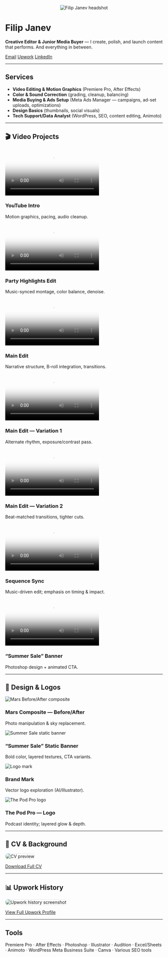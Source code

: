<link rel="stylesheet" href="/assets/style.css">

<p align="center"><img src="/assets/headshot.jpg" alt="Filip Janev headshot" class="headshot"></p>

# Filip Janev
**Creative Editor & Junior Media Buyer** — I create, polish, and launch content that performs. And everything in between.


<div class="btns">
  <a class="btn" href="mailto:fjanev996@gmail.com">Email</a>
  <a class="btn" href="https://www.upwork.com/freelancers/~016c8e482f2485cc4b" target="_blank">Upwork</a>
  <a class="btn" href="https://www.linkedin.com/in/filip-janev-458402169/" target="_blank">LinkedIn</a>
</div>

---

## Services
- **Video Editing & Motion Graphics** (Premiere Pro, After Effects)
- **Color & Sound Correction** (grading, cleanup, balancing)
- **Media Buying & Ads Setup** (Meta Ads Manager — campaigns, ad-set uploads, optimizations)
- **Design Basics** (thumbnails, social visuals)
- **Tech Support/Data Analyst** (WordPress, SEO, content editing, Animoto)

---

## 🎬 Video Projects

<div class="grid">

<!-- 1 -->
<div class="card">
  <div class="video">
    <video controls preload="metadata" poster="/assets/posters/yt-intro.jpg">
      <source src="/assets/yt-intro.mp4" type="video/mp4">
    </video>
  </div>
  <h3>YouTube Intro </h3>
  <p class="meta">Motion graphics, pacing, audio cleanup.</p>
</div>

<!-- 2 -->
<div class="card">
  <div class="video">
    <video controls preload="metadata" poster="/assets/posters/party.jpg">
      <source src="/assets/party.mp4" type="video/mp4">
    </video>
  </div>
  <h3>Party Highlights Edit</h3>
  <p class="meta">Music-synced montage, color balance, denoise.</p>
</div>

<!-- 3 -->
<div class="card">
  <div class="video">
    <video controls preload="metadata" poster="/assets/posters/main.jpg">
      <source src="/assets/main.mp4" type="video/mp4">
    </video>
  </div>
  <h3>Main Edit</h3>
  <p class="meta">Narrative structure, B-roll integration, transitions.</p>
</div>

<!-- 5 -->
<div class="card">
  <div class="video">
    <video controls preload="metadata" poster="/assets/posters/main1.jpg">
      <source src="/assets/main1.mp4" type="video/mp4">
    </video>
  </div>
  <h3>Main Edit — Variation 1</h3>
  <p class="meta">Alternate rhythm, exposure/contrast pass.</p>
</div>

<!-- 6 -->
<div class="card">
  <div class="video">
    <video controls preload="metadata" poster="/assets/posters/main2.jpg">
      <source src="/assets/main2.mp4" type="video/mp4">
    </video>
  </div>
  <h3>Main Edit — Variation 2</h3>
  <p class="meta">Beat-matched transitions, tighter cuts.</p>
</div>

<!-- 7 -->
<div class="card">
  <div class="video">
    <video controls preload="metadata" poster="/assets/posters/sequence1.jpg">
      <source src="/assets/sequence1.mp4" type="video/mp4">
    </video>
  </div>
  <h3>Sequence Sync</h3>
  <p class="meta">Music-driven edit; emphasis on timing & impact.</p>
</div>

<!-- 8 (Design+Video banner) -->
<div class="card">
  <div class="video">
    <video controls preload="metadata" poster="/assets/posters/summer-sale.jpg">
      <source src="/assets/summer-sale-banner.mp4" type="video/mp4">
    </video>
  </div>
  <h3>“Summer Sale” Banner</h3>
  <p class="meta">Photoshop design + animated CTA.</p>
</div>

</div>

---

## 🎨 Design & Logos

<div class="grid">

<div class="card">
  <img src="/assets/Mars_BeforeAfter_SideBySide.jpg" alt="Mars Before/After composite">
  <h3>Mars Composite — Before/After</h3>
  <p class="meta">Photo manipulation & sky replacement.</p>
</div>

<div class="card">
  <img src="/assets/Summer Sale Banner.png" alt="Summer Sale static banner">
  <h3>“Summer Sale” Static Banner</h3>
  <p class="meta">Bold color, layered textures, CTA variants.</p>
</div>

<div class="card">
  <img src="/assets/Test2.png" alt="Logo mark">
  <h3>Brand Mark</h3>
  <p class="meta">Vector logo exploration (AI/Illustrator).</p>
</div>

<div class="card">
  <img src="/assets/The Pod Pro.png" alt="The Pod Pro logo">
  <h3>The Pod Pro — Logo</h3>
  <p class="meta">Podcast identity; layered glow & depth.</p>
</div>

</div>

---

## 📄 CV & Background
<img src="/assets/cv-sneak.jpg" alt="CV preview" style="max-width:100%; border:1px solid #e1e4eb; border-radius:8px;">
<p><a class="btn" href="/assets/FJ-CV.pdf" target="_blank">Download Full CV</a></p>

---

## 📊 Upwork History
<img src="/assets/upwork-history.jpg" alt="Upwork history screenshot" style="max-width:100%; border:1px solid #e1e4eb; border-radius:8px;">
<p><a class="btn" href="https://www.upwork.com/freelancers/~016c8e482f2485cc4b" target="_blank">View Full Upwork Profile</a></p>

---

## Tools
Premiere Pro · After Effects · Photoshop · Illustrator · Audition · Excel/Sheets · Animoto · WordPress 
Meta Business Suite · Canva · Various SEO tools
